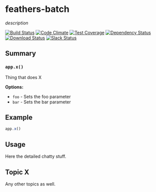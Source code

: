 # feathers-batch
*description*

[![Build Status](https://travis-ci.org/feathersjs/feathers-batch.png?branch=master)](https://travis-ci.org/feathersjs/feathers-batch)
[![Code Climate](https://codeclimate.com/github/feathersjs/feathers-batch/badges/gpa.svg)](https://codeclimate.com/github/feathersjs/feathers-batch)
[![Test Coverage](https://codeclimate.com/github/feathersjs/feathers-batch/badges/coverage.svg)](https://codeclimate.com/github/feathersjs/feathers-batch/coverage)
[![Dependency Status](https://img.shields.io/david/feathersjs/feathers-batch.svg?style=flat-square)](https://david-dm.org/feathersjs/feathers-batch)
[![Download Status](https://img.shields.io/npm/dm/feathers-batch.svg?style=flat-square)](https://www.npmjs.com/package/feathers-batch)
[![Slack Status](http://slack.feathersjs.com/badge.svg)](http://slack.feathersjs.com)


## Summary

### `app.x()`

Thing that does X

__Options:__

- `foo` - Sets the foo parameter
- `bar` - Sets the bar parameter

## Example

```js
app.x()
```

## Usage

Here the detailed chatty stuff.

## Topic X

Any other topics as well.